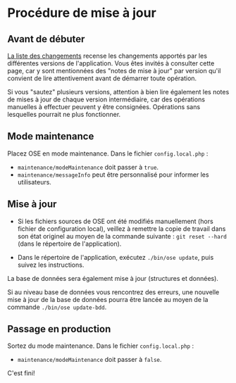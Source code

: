 # Procédure de mise à jour

## Avant de débuter

[La liste des changements](CHANGELOG.md) recense les changements apportés par les différentes versions de l'application.
Vous êtes invités à consulter cette page, car y sont mentionnées des "notes de mise à jour" par version qu'il
convient de lire attentivement avant de démarrer toute opération.

Si vous "sautez" plusieurs versions, attention à bien lire également les notes de mises à jour de chaque version intermédiaire, car des opérations
manuelles à effectuer peuvent y être consignées. Opérations sans lesquelles pourrait ne plus fonctionner.

## Mode maintenance
Placez OSE en mode maintenance. Dans le fichier `config.local.php` :

* `maintenance/modeMaintenance` doit passer à `true`.
* `maintenance/messageInfo` peut être personnalisé pour informer les utilisateurs.

## Mise à jour

* Si les fichiers sources de OSE ont été modifiés manuellement (hors fichier de configuration local), veillez à remettre la copie
de travail dans son état originel au moyen de la commande suivante :
`git reset --hard` (dans le répertoire de l'application).

* Dans le répertoire de l'application, exécutez `./bin/ose update`, puis suivez les instructions.

La base de données sera également mise à jour (structures et données).

Si au niveau base de données vous rencontrez des erreurs, une nouvelle mise à jour de la base de données pourra être lancée
au moyen de la commande `./bin/ose update-bdd`. 

## Passage en production

Sortez du mode maintenance. Dans le fichier `config.local.php` :

* `maintenance/modeMaintenance` doit passer à `false`.

C'est fini!